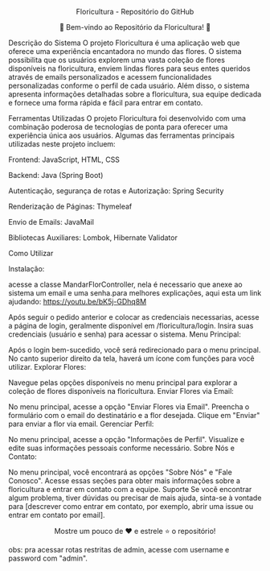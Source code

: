 <p align="center">Floricultura - Repositório do GitHub</p>
<p align="center">
</p>
<p align="center">🌺 Bem-vindo ao Repositório da Floricultura! 🌺</p>
Descrição do Sistema
O projeto Floricultura é uma aplicação web que oferece uma experiência encantadora no mundo das flores. O sistema possibilita que os usuários explorem uma vasta coleção de flores disponíveis na floricultura, enviem lindas flores para seus entes queridos através de emails personalizados e acessem funcionalidades personalizadas conforme o perfil de cada usuário. Além disso, o sistema apresenta informações detalhadas sobre a floricultura, sua equipe dedicada e fornece uma forma rápida e fácil para entrar em contato.

Ferramentas Utilizadas
O projeto Floricultura foi desenvolvido com uma combinação poderosa de tecnologias de ponta para oferecer uma experiência única aos usuários. Algumas das ferramentas principais utilizadas neste projeto incluem:

Frontend: JavaScript, HTML, CSS

Backend: Java (Spring Boot)

Autenticação, segurança de rotas e  Autorização: Spring Security

Renderização de Páginas: Thymeleaf

Envio de Emails: JavaMail

Bibliotecas Auxiliares: Lombok, Hibernate Validator

Como Utilizar

Instalação:

acesse a classe MandarFlorController, nela é necessario que anexe ao sistema um email e uma senha.para melhores explicações,
aqui esta um link ajudando: https://youtu.be/bK5j-GDhq8M

Após seguir o pedido anterior e colocar as credenciais necessarias, acesse a página de login, geralmente disponível em /floricultura/login.
Insira suas credenciais (usuário e senha) para acessar o sistema.
Menu Principal:

Após o login bem-sucedido, você será redirecionado para o menu principal.
No canto superior direito da tela, haverá um ícone com funções para você utilizar.
Explorar Flores:

Navegue pelas opções disponíveis no menu principal para explorar a coleção de flores disponíveis na floricultura.
Enviar Flores via Email:

No menu principal, acesse a opção "Enviar Flores via Email".
Preencha o formulário com o email do destinatário e a flor desejada.
Clique em "Enviar" para enviar a flor via email.
Gerenciar Perfil:

No menu principal, acesse a opção "Informações de Perfil".
Visualize e edite suas informações pessoais conforme necessário.
Sobre Nós e Contato:

No menu principal, você encontrará as opções "Sobre Nós" e "Fale Conosco".
Acesse essas seções para obter mais informações sobre a floricultura e entrar em contato com a equipe.
Suporte
Se você encontrar algum problema, tiver dúvidas ou precisar de mais ajuda, sinta-se à vontade para [descrever como entrar em contato, por exemplo, abrir uma issue ou entrar em contato por email].

<p align="center">
  Mostre um pouco de ❤️ e estrele ⭐️ o repositório!
</p>
obs: pra acessar rotas restritas de admin, acesse com username e password com "admin".
 
